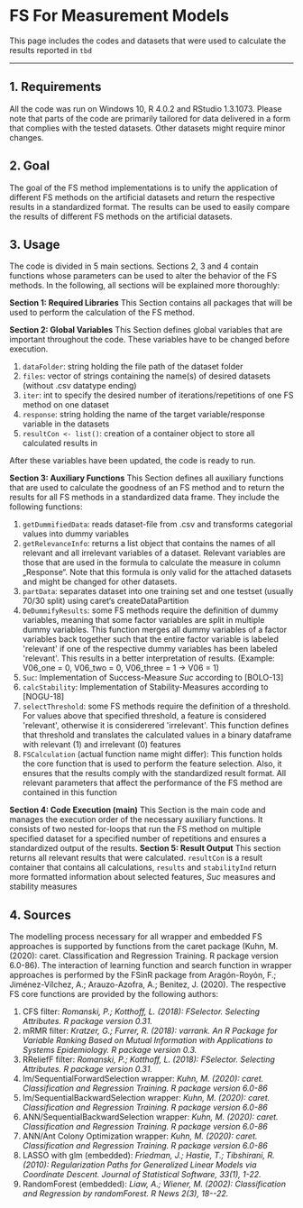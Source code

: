 # FS For Measurement Models

This page includes the codes and datasets that were used to calculate the results reported in `tbd`

---

## 1. Requirements
All the code was run on Windows 10, R 4.0.2 and RStudio 1.3.1073.
Please note that parts of the code are primarily tailored for data delivered in a form that complies with the tested datasets. Other datasets might require minor changes.

## 2. Goal
The goal of the FS method implementations is to unify the application of different FS methods on the artificial datasets and return the respective results in a standardized format. The results can be used to easily compare the results of different FS methods on the artificial datasets. 

## 3. Usage
The code is divided in 5 main sections. Sections 2, 3 and 4 contain functions whose parameters can be used to alter the behavior of the FS methods. In the following, all sections will be explained more thoroughly:

**Section 1: Required Libraries**
This Section contains all packages that will be used to perform the calculation of the FS method.

**Section 2: Global Variables**
This Section defines global variables that are important throughout the code. 
These variables have to be changed before execution. 

1. `dataFolder`: string holding the file path of the dataset folder
2. `files`: vector of strings containing the name(s) of desired datasets (without .csv datatype ending)
3. `iter`: int to specify the desired number of iterations/repetitions of one FS method on one dataset
4. `response`: string holding the name of the target variable/response variable in the datasets
5. `resultCon <- list()`: creation of a container object to store all calculated results in

After these variables have been updated, the code is ready to run.

**Section 3: Auxiliary Functions**
This Section defines all auxiliary functions that are used to calculate the goodness of an FS method and to return the results for all FS methods in a standardized data frame. They include the following functions:

1. `getDummifiedData`: reads dataset-file from .csv and transforms categorial values into dummy variables
2. `getRelevanceInfo`: returns a list object that contains the names of all relevant and all irrelevant variables of a dataset. Relevant variables are those that are used in the formula to calculate the measure in column „Response“. Note that this formula is only valid for the attached datasets and might be changed for other datasets.
3. `partData`: separates dataset into one training set and one testset (usually 70/30 split) using caret‘s createDataPartition
4. `DeDummifyResults`: some FS methods require the definition of dummy variables, meaning that some factor variables are split in multiple dummy variables. This function merges all dummy variables of a factor variables back together such that the entire factor variable is labeled 'relevant' if one of the respective dummy variables has been labeled 'relevant'. This results in a better interpretation of results.  (Example: V06_one = 0, V06_two = 0, V06_three = 1 -&gt; V06 = 1)
5. `Suc`: Implementation of Success-Measure _Suc_ according to [BOLO-13]
6. `calcStability`: Implementation of Stability-Measures according to [NOGU-18]
7. `selectThreshold`: some FS methods require the definition of a threshold. For values above that specified threshold, a feature is considered 'relevant', otherwise it is considerered 'irrelevant'. This function defines that threshold and translates the calculated values in a binary dataframe with relevant (1) and irrelevant (0) features
8. `FSCalculation` (actual function name might differ): This function holds the core function that is used to perform the feature selection. Also, it ensures that the results comply with the standardized result format. All relevant parameters that affect the performance of the FS method are contained in this function 

**Section 4: Code Execution (main)**
This Section is the main code and manages the execution order of the necessary auxiliary functions. It consists of two nested for-loops that run the FS method on multiple specified dataset for a specified number of repetitions and ensures a standardized output of the results.
**Section 5: Result Output**
This section returns all relevant results that were calculated. `resultCon` is a result container that contains all calculations, `results` and `stabilityInd` return more formatted information about selected features, *Suc* measures and stability measures

## 4. Sources
The modelling process necessary for all wrapper and embedded FS approaches is supported by functions from the caret package (Kuhn, M. (2020): caret. Classification and Regression Training. R package version 6.0-86). The interaction of learning function and search function in wrapper approaches is performed by the FSinR package from Aragón-Royón, F.; Jiménez-Vílchez, A.; Arauzo-Azofra, A.; Benitez, J. (2020).
The respective FS core functions are provided by the following authors:

1. CFS filter: *Romanski, P.; Kotthoff, L. (2018): FSelector. Selecting Attributes. R package version 0.31.*
2. mRMR filter: *Kratzer, G.; Furrer, R. (2018): varrank. An R Package for Variable Ranking Based on Mutual Information with Applications to Systems Epidemiology. R package version 0.3.*
3. RReliefF filter: *Romanski, P.; Kotthoff, L. (2018): FSelector. Selecting Attributes. R package version 0.31.*
4. lm/SequentialForwardSelection wrapper: *Kuhn, M. (2020): caret. Classification and Regression Training. R package version 6.0-86* 
5. lm/SequentialBackwardSelection wrapper: *Kuhn, M. (2020): caret. Classification and Regression Training. R package version 6.0-86*
6. ANN/SequentialBackwardSelection wrapper: *Kuhn, M. (2020): caret. Classification and Regression Training. R package version 6.0-86*
7. ANN/Ant Colony Optimization wrapper: *Kuhn, M. (2020): caret. Classification and Regression Training. R package version 6.0-86*
8. LASSO with glm (embedded): *Friedman, J.; Hastie, T.; Tibshirani, R. (2010): Regularization Paths for Generalized Linear Models via Coordinate Descent. Journal of Statistical Software, 33(1), 1-22.*
9. RandomForest (embedded): *Liaw, A.; Wiener, M. (2002): Classification and Regression by randomForest. R News 2(3), 18--22.*
